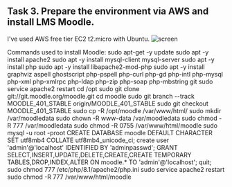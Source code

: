 Task 3. Prepare the environment via AWS and install LMS Moodle.
--------------------------
I've used AWS free tier EC2 t2.micro with Ubuntu.
![screen](https://user-images.githubusercontent.com/106439773/209528123-7a9c9fb5-ceb7-4c95-ae39-5e8a1ee16c49.png)

Commands used to install Moodle:
sudo apt-get -y update
sudo apt -y install apache2
sudo apt -y install mysql-client mysql-server
sudo apt -y install php
sudo apt -y install libapache2-mod-php
sudo apt -y install graphviz aspell ghostscript php-pspell php-curl php-gd php-intl php-mysql php-xml php-xmlrpc php-ldap php-zip php-soap php-mbstring git
sudo service apache2 restart
cd /opt
sudo git clone git://git.moodle.org/moodle.git
cd moodle
sudo git branch --track MOODLE_401_STABLE origin/MOODLE_401_STABLE
sudo git checkout MOODLE_401_STABLE
sudo cp -R /opt/moodle /var/www/html/
sudo mkdir /var/moodledata
sudo chown -R www-data /var/moodledata
sudo chmod -R 777 /var/moodledata
sudo chmod -R 0755 /var/www/html/moodle
sudo mysql -u root -proot
CREATE DATABASE moodle DEFAULT CHARACTER SET utf8mb4 COLLATE utf8mb4_unicode_ci;
create user 'admin'@'localhost' IDENTIFIED BY 'adminpasswd';
GRANT SELECT,INSERT,UPDATE,DELETE,CREATE,CREATE TEMPORARY TABLES,DROP,INDEX,ALTER ON moodle.* TO 'admin'@'localhost';
quit;
sudo chmod 777 /etc/php/8.1/apache2/php.ini
sudo service apache2 restart
sudo chmod -R 777 /var/www/html/moodle
